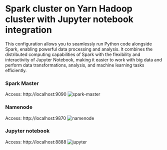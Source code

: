 # Spark cluster on Yarn Hadoop cluster with Jupyter notebook integration

This configuration allows you to seamlessly run Python code alongside Spark, enabling powerful data processing and analysis. It combines the distributed computing 
capabilities of Spark with the flexibility and interactivity of Jupyter Notebook, making it easier to work with big data and perform data transformations, analysis, and machine learning tasks efficiently.

### Spark Master
Access: http://localhost:9090
![spark-master](https://github.com/ClementineM12/spark_hadoop_jupyter-notebooks_/assets/106354411/c34c7d6e-3f2b-4146-9e7d-388287583ffd)

### Namenode
Access: http://localhost:9870
![namenode](https://github.com/ClementineM12/spark_hadoop_jupyter-notebooks_/assets/106354411/9ce3cc9e-22eb-4eda-9eae-fafee1a83dfa)

### Jupyter notebook
Access: http://localhost:8888
![jupyter](https://github.com/ClementineM12/spark_hadoop_jupyter-notebooks_/assets/106354411/3b482bbf-76d0-4321-a5a3-ca1d5a2381be)
